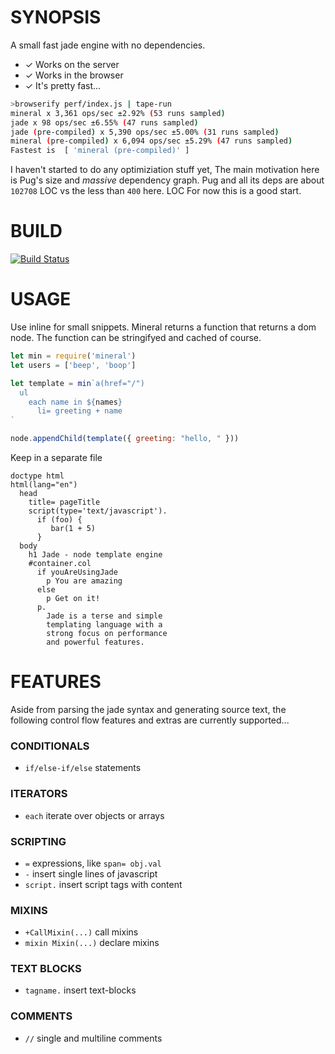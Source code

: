 # SYNOPSIS
A small fast jade engine with no dependencies.

- ✓ Works on the server
- ✓ Works in the browser
- ✓ It's pretty fast...

```bash
>browserify perf/index.js | tape-run
mineral x 3,361 ops/sec ±2.92% (53 runs sampled)
jade x 98 ops/sec ±6.55% (47 runs sampled)
jade (pre-compiled) x 5,390 ops/sec ±5.00% (31 runs sampled)
mineral (pre-compiled) x 6,094 ops/sec ±5.29% (47 runs sampled)
Fastest is  [ 'mineral (pre-compiled)' ]
```

I haven't started to do any optimiziation stuff yet,
The main motivation here is Pug's size and *massive*
dependency graph. Pug and all its deps are about `102708` LOC
vs the less than `400` here. LOC For now this is a good start.

# BUILD
[![Build Status](https://travis-ci.org/voltraco/mineral.svg)](https://travis-ci.org/voltraco/mineral)

# USAGE
Use inline for small snippets.
Mineral returns a function that returns a dom node.
The function can be stringifyed and cached of course.

```js
let min = require('mineral')
let users = ['beep', 'boop']

let template = min`a(href="/")
  ul
    each name in ${names}
      li= greeting + name
`

node.appendChild(template({ greeting: "hello, " }))
```

Keep in a separate file

```jade
doctype html
html(lang="en")
  head
    title= pageTitle
    script(type='text/javascript').
      if (foo) {
         bar(1 + 5)
      }
  body
    h1 Jade - node template engine
    #container.col
      if youAreUsingJade
        p You are amazing
      else
        p Get on it!
      p.
        Jade is a terse and simple
        templating language with a
        strong focus on performance
        and powerful features.
```

# FEATURES
Aside from parsing the jade syntax and generating source text,
the following control flow features and extras are currently supported...

### CONDITIONALS
- `if/else-if/else` statements

### ITERATORS
- `each` iterate over objects or arrays

### SCRIPTING
- `=` expressions, like `span= obj.val`
- `-` insert single lines of javascript
- `script.` insert script tags with content

### MIXINS
- `+CallMixin(...)` call mixins
- `mixin Mixin(...)` declare mixins

### TEXT BLOCKS
- `tagname.` insert text-blocks

### COMMENTS
- `//` single and multiline comments

